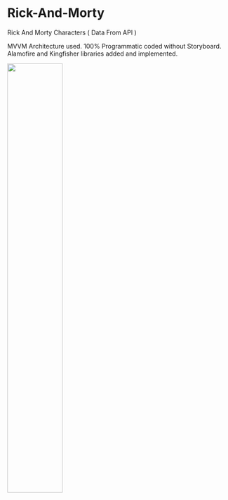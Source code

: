 # Rick-And-Morty

Rick And Morty Characters ( Data From API )

MVVM Architecture used. 100% Programmatic coded without Storyboard. Alamofire and Kingfisher libraries added and implemented. 

[<img src="" width="50%">](https://user-images.githubusercontent.com/99286902/167951927-13fe09f2-fada-47fa-aa6a-5fc05b7b3252.mp4)
